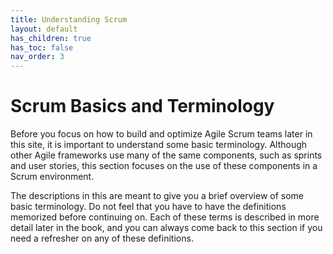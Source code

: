 ```yaml
---
title: Understanding Scrum
layout: default
has_children: true
has_toc: false
nav_order: 3
---
```


# Scrum Basics and Terminology

Before you focus on how to build and optimize Agile Scrum teams later in this site, it is important to understand some basic terminology. 
Although other Agile frameworks use many of the same components, such as sprints and user stories, this section focuses on the use of these components 
in a Scrum environment.

The descriptions in this are meant to give you a brief overview of some basic terminology. Do not feel that you have to have the definitions 
memorized before continuing on. Each of these terms is described in more detail later in the book, and you can always come back to this section if 
you need a refresher on any of these definitions.

